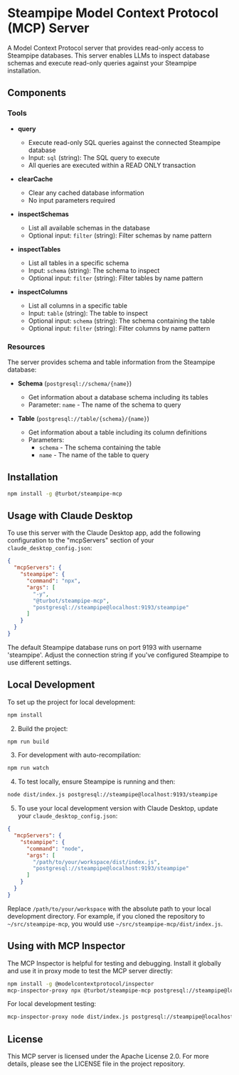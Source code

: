 # Steampipe Model Context Protocol (MCP) Server

A Model Context Protocol server that provides read-only access to Steampipe databases. This server enables LLMs to inspect database schemas and execute read-only queries against your Steampipe installation.

## Components

### Tools

- **query**
  - Execute read-only SQL queries against the connected Steampipe database
  - Input: `sql` (string): The SQL query to execute
  - All queries are executed within a READ ONLY transaction

- **clearCache**
  - Clear any cached database information
  - No input parameters required

- **inspectSchemas**
  - List all available schemas in the database
  - Optional input: `filter` (string): Filter schemas by name pattern

- **inspectTables**
  - List all tables in a specific schema
  - Input: `schema` (string): The schema to inspect
  - Optional input: `filter` (string): Filter tables by name pattern

- **inspectColumns**
  - List all columns in a specific table
  - Input: `table` (string): The table to inspect
  - Optional input: `schema` (string): The schema containing the table
  - Optional input: `filter` (string): Filter columns by name pattern

### Resources

The server provides schema and table information from the Steampipe database:

- **Schema** (`postgresql://schema/{name}`)
  - Get information about a database schema including its tables
  - Parameter: `name` - The name of the schema to query

- **Table** (`postgresql://table/{schema}/{name}`)
  - Get information about a table including its column definitions
  - Parameters:
    - `schema` - The schema containing the table
    - `name` - The name of the table to query

## Installation

```sh
npm install -g @turbot/steampipe-mcp
```

## Usage with Claude Desktop

To use this server with the Claude Desktop app, add the following configuration to the "mcpServers" section of your `claude_desktop_config.json`:

```json
{
  "mcpServers": {
    "steampipe": {
      "command": "npx",
      "args": [
        "-y",
        "@turbot/steampipe-mcp",
        "postgresql://steampipe@localhost:9193/steampipe"
      ]
    }
  }
}
```

The default Steampipe database runs on port 9193 with username 'steampipe'. Adjust the connection string if you've configured Steampipe to use different settings.

## Local Development

To set up the project for local development:
```sh
npm install
```

2. Build the project:
```sh
npm run build
```

3. For development with auto-recompilation:
```sh
npm run watch
```

4. To test locally, ensure Steampipe is running and then:
```sh
node dist/index.js postgresql://steampipe@localhost:9193/steampipe
```

5. To use your local development version with Claude Desktop, update your `claude_desktop_config.json`:
```json
{
  "mcpServers": {
    "steampipe": {
      "command": "node",
      "args": [
        "/path/to/your/workspace/dist/index.js",
        "postgresql://steampipe@localhost:9193/steampipe"
      ]
    }
  }
}
```

Replace `/path/to/your/workspace` with the absolute path to your local development directory. For example, if you cloned the repository to `~/src/steampipe-mcp`, you would use `~/src/steampipe-mcp/dist/index.js`.

## Using with MCP Inspector

The MCP Inspector is helpful for testing and debugging. Install it globally and use it in proxy mode to test the MCP server directly:

```sh
npm install -g @modelcontextprotocol/inspector
mcp-inspector-proxy npx @turbot/steampipe-mcp postgresql://steampipe@localhost:9193/steampipe
```

For local development testing:
```sh
mcp-inspector-proxy node dist/index.js postgresql://steampipe@localhost:9193/steampipe
```

## License

This MCP server is licensed under the Apache License 2.0. For more details, please see the LICENSE file in the project repository.
